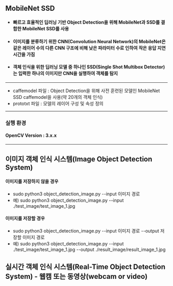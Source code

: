 ## MobileNet SSD
* #### 빠르고 효율적인 딥러닝 기반 Object Detection을 위해 MobileNet과 SSD를 결합한 MobileNet SSD를 사용
* #### 이미지를 분류하기 위한 CNN(Convolution Neural Network)의 MobileNet은 같은 레이어 수의 다른 CNN 구조에 비해 낮은 파라미터 수로 인하여 작은 응답 지연 시간을 가짐
* #### 객체 인식을 위한 딥러닝 모델 중 하나인 SSD(Single Shot Multibox Detector)는 입력한 하나의 이미지만 CNN을 실행하여 객체를 탐지
---
* caffemodel 파일 : Object Detection을 위해 사전 훈련된 모델인 MobileNet SSD caffemodel을 사용(약 20개의 객체 인식)
* prototxt 파일 : 모델의 레이어 구성 및 속성 정의
---
### 실행 환경
#### OpenCV Version : 3.x.x
---
## 이미지 객체 인식 시스템(Image Object Detection System)
#### 이미지를 저장하지 않을 경우
  - sudo python3 object_detection_image.py --input 이미지 경로
  - 예) sudo python3 object_detection_image.py --input ./test_image/test_image_1.jpg
#### 이미지를 저장할 경우
  - sudo python3 object_detection_image.py --input 이미지 경로 --output 저장할 이미지 경로
  - 예) sudo python3 object_detection_image.py --input ./test_image/test_image_1.jpg --output ./result_image/result_image_1.jpg




## 실시간 객체 인식 시스템(Real-Time Object Detection System) - 웹캠 또는 동영상(webcam or video)
